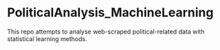 # PoliticalAnalysis_MachineLearning
This repo attempts to analyse web-scraped political-related data with statistical learning methods. 
